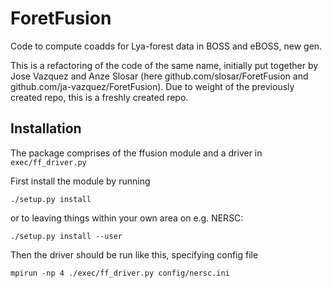 # ForetFusion
Code to compute coadds for Lya-forest data in BOSS and eBOSS, new gen.

This is a refactoring of the code of the same name, initially put together by Jose Vazquez and Anze Slosar
(here github.com/slosar/ForetFusion and github.com/ja-vazquez/ForetFusion). Due to weight of the previously created repo, this is a freshly created repo.


## Installation

The package comprises of the ffusion module and a driver in `exec/ff_driver.py`

First install the module by running

```
./setup.py install
```

or to leaving things within your own area on e.g. NERSC:

```
./setup.py install --user
```

Then the driver should be run like this, specifying config file

```
mpirun -np 4 ./exec/ff_driver.py config/nersc.ini
```



